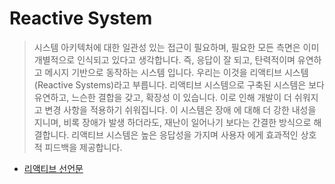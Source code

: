 # Reactive System

> 시스템 아키텍처에 대한 일관성 있는 접근이 필요하며, 필요한 모든 측면은 이미 개별적으로 인식되고 있다고 생각합니다. 즉, 응답이 잘 되고, 탄력적이며 유연하고 메시지 기반으로 동작하는 시스템 입니다. 우리는 이것을 리액티브 시스템(Reactive Systems)라고 부릅니다. 리액티브 시스템으로 구축된 시스템은 보다 유연하고, 느슨한 결합을 갖고, 확장성 이 있습니다. 이로 인해 개발이 더 쉬워지고 변경 사항을 적용하기 쉬워집니다. 이 시스템은 장애 에 대해 더 강한 내성을 지니며, 비록 장애가 발생 하더라도, 재난이 일어나기 보다는 간결한 방식으로 해결합니다. 리액티브 시스템은 높은 응답성을 가지며 사용자 에게 효과적인 상호적 피드백을 제공합니다.

- [리액티브 선언문](https://www.reactivemanifesto.org/ko)
